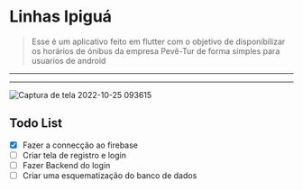 # Linhas Ipiguá 
> Esse é um aplicativo feito em flutter com o objetivo de disponibilizar os horários de ónibus da empresa Pevê-Tur de forma simples para usuarios de android
---
---
![Captura de tela 2022-10-25 093615](https://user-images.githubusercontent.com/97737113/197774573-290744a8-872a-4962-a304-e0c01209ec96.png)


## Todo List

+ [x] Fazer a connecção ao firebase
+ [ ] Criar tela de registro e login 
+ [ ] Fazer Backend do login 
+ [ ] Criar uma esquematização do banco de dados
